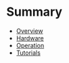 # Summary

- [Overview](./overview.md)
- [Hardware](./hardware.md)
- [Operation](./operation.md)
- [Tutorials](./tutorials.md)